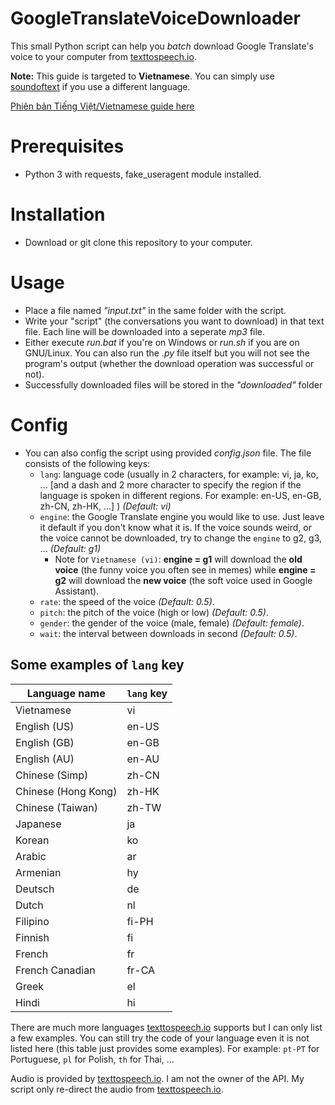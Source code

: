 # GoogleTranslateVoiceDownloader
This small Python script can help you *batch* download Google Translate's voice to your computer from [texttospeech.io](https://texttospeech.io).

**Note:** This guide is targeted to **Vietnamese**. You can simply use [soundoftext](https://soundoftext.com) if you use a different language.

[Phiên bản Tiếng Việt/Vietnamese guide here](README.md)

# Prerequisites
* Python 3 with requests, fake_useragent module installed.

# Installation
* Download or git clone this repository to your computer.

# Usage
* Place a file named *"input.txt"* in the same folder with the script.
* Write your "script" (the conversations you want to download) in that text file. Each line will be downloaded into a seperate *mp3* file.
* Either execute *run.bat* if you're on Windows or *run.sh* if you are on GNU/Linux. You can also run the *.py* file itself but you will not see the program's output (whether the download operation was successful or not).
* Successfully downloaded files will be stored in the *"downloaded"* folder

# Config
* You can also config the script using provided *config.json* file. The file consists of the following keys:
    * `lang`: language code (usually in 2 characters, for example: vi, ja, ko, ... [and a dash and 2 more character to specify the region if the language is spoken in different regions. For example: en-US, en-GB, zh-CN, zh-HK, ...] ) *(Default: vi)*
    * `engine`: the Google Translate engine you would like to use. Just leave it default if you don't know what it is. If the voice sounds weird, or the voice cannot be downloaded, try to change the `engine` to g2, g3, ... *(Default: g1)*
        * Note for `Vietnamese (vi)`: **engine = g1** will download the **old voice** (the funny voice you often see in memes) while **engine = g2** will download the **new voice** (the soft voice used in Google Assistant).
    * `rate`: the speed of the voice *(Default: 0.5)*.
    * `pitch`: the pitch of the voice (high or low) *(Default: 0.5)*.
    * `gender`: the gender of the voice (male, female) *(Default: female)*.
    * `wait`: the interval between downloads in second *(Default: 0.5)*.

## Some examples of `lang` key
| Language name       | `lang` key |
| ------------------- | ---------- |
| Vietnamese          | vi         |
| English (US)        | en-US      |
| English (GB)        | en-GB      |
| English (AU)        | en-AU      |
| Chinese (Simp)      | zh-CN      |
| Chinese (Hong Kong) | zh-HK      |
| Chinese (Taiwan)    | zh-TW      |
| Japanese            | ja         |
| Korean              | ko         |
| Arabic              | ar         |
| Armenian            | hy         |
| Deutsch             | de         |
| Dutch               | nl         |
| Filipino            | fi-PH      |
| Finnish             | fi         |
| French              | fr         |
| French Canadian     | fr-CA      |
| Greek               | el         |
| Hindi               | hi         |

There are much more languages [texttospeech.io](https://texttospeech.io) supports but I can only list a few examples. You can still try the code of your language even it is not listed here (this table just provides some examples). For example: `pt-PT` for Portuguese, `pl` for Polish, `th` for Thai, ...

Audio is provided by [texttospeech.io](https://texttospeech.io). I am not the owner of the API.
My script only re-direct the audio from [texttospeech.io](https://texttospeech.io).


